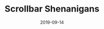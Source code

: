 ---
title: Scrollbar Shenanigans
slug: scrollbar-shenanigans
categories: ['CSS']
date: 2019-09-14
published: false
---